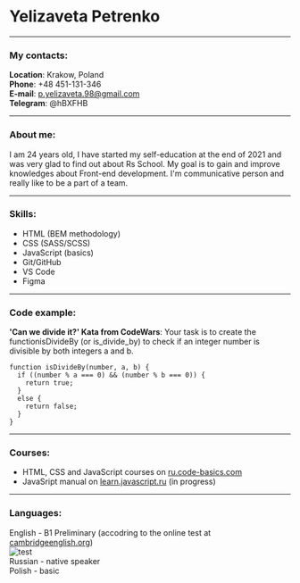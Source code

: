 # Yelizaveta Petrenko

*****
### My contacts:

**Location**: Krakow, Poland  
**Phone**: +48 451-131-346  
**E-mail**: p.yelizaveta.98@gmail.com  
**Telegram**: @hBXFHB  

*****
### About me:

I am 24 years old, I have started my self-education at the end of 2021 and was very glad to find out about Rs School. My goal is to gain and improve knowledges about Front-end development. I'm communicative person and really like to be a part of a team. 

*****
### Skills:

- HTML (BEM methodology)
- CSS (SASS/SCSS)
- JavaScript (basics)
- Git/GitHub
- VS Code
- Figma

*****
### Code example:

**'Can we divide it?' Kata from CodeWars**: Your task is to create the functionisDivideBy (or is_divide_by) to check if an integer number is divisible by both integers a and b.
```
function isDivideBy(number, a, b) {
  if ((number % a === 0) && (number % b === 0)) {
    return true;
  }
  else {
    return false;
  }
}
```
*****
### Courses:

- HTML, CSS and JavaScript courses on [ru.code-basics.com](https://ru.code-basics.com/)
- JavaSript manual on [learn.javascript.ru](https://learn.javascript.ru/) (in progress)

*****
### Languages:
English - B1 Preliminary (accodring to the online test at [cambridgeenglish.org](https://www.cambridgeenglish.org))  
![test](https://sun9-86.userapi.com/s/v1/ig2/WZDFLuz2q372j1itNfryvcU8muX_EGTFG3Vcl43SRJasTOtAjtwVc3z59iEvF2XO7g4zYhIXCkkXN1F2uN__mLzv.jpg?size=1243x382&quality=96&type=album)  
Russian - native speaker  
Polish - basic  
